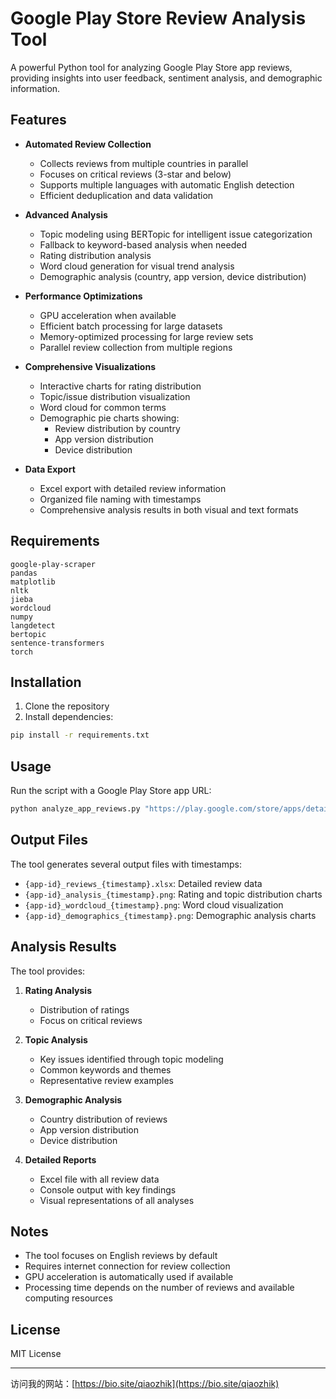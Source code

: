 # Google Play Store Review Analysis Tool

A powerful Python tool for analyzing Google Play Store app reviews, providing insights into user feedback, sentiment analysis, and demographic information.

## Features

- **Automated Review Collection**
  - Collects reviews from multiple countries in parallel
  - Focuses on critical reviews (3-star and below)
  - Supports multiple languages with automatic English detection
  - Efficient deduplication and data validation

- **Advanced Analysis**
  - Topic modeling using BERTopic for intelligent issue categorization
  - Fallback to keyword-based analysis when needed
  - Rating distribution analysis
  - Word cloud generation for visual trend analysis
  - Demographic analysis (country, app version, device distribution)

- **Performance Optimizations**
  - GPU acceleration when available
  - Efficient batch processing for large datasets
  - Memory-optimized processing for large review sets
  - Parallel review collection from multiple regions

- **Comprehensive Visualizations**
  - Interactive charts for rating distribution
  - Topic/issue distribution visualization
  - Word cloud for common terms
  - Demographic pie charts showing:
    - Review distribution by country
    - App version distribution
    - Device distribution

- **Data Export**
  - Excel export with detailed review information
  - Organized file naming with timestamps
  - Comprehensive analysis results in both visual and text formats

## Requirements

```
google-play-scraper
pandas
matplotlib
nltk
jieba
wordcloud
numpy
langdetect
bertopic
sentence-transformers
torch
```

## Installation

1. Clone the repository
2. Install dependencies:
```bash
pip install -r requirements.txt
```

## Usage

Run the script with a Google Play Store app URL:

```bash
python analyze_app_reviews.py "https://play.google.com/store/apps/details?id=com.example.app"
```

## Output Files

The tool generates several output files with timestamps:

- `{app-id}_reviews_{timestamp}.xlsx`: Detailed review data
- `{app-id}_analysis_{timestamp}.png`: Rating and topic distribution charts
- `{app-id}_wordcloud_{timestamp}.png`: Word cloud visualization
- `{app-id}_demographics_{timestamp}.png`: Demographic analysis charts

## Analysis Results

The tool provides:

1. **Rating Analysis**
   - Distribution of ratings
   - Focus on critical reviews

2. **Topic Analysis**
   - Key issues identified through topic modeling
   - Common keywords and themes
   - Representative review examples

3. **Demographic Analysis**
   - Country distribution of reviews
   - App version distribution
   - Device distribution

4. **Detailed Reports**
   - Excel file with all review data
   - Console output with key findings
   - Visual representations of all analyses

## Notes

- The tool focuses on English reviews by default
- Requires internet connection for review collection
- GPU acceleration is automatically used if available
- Processing time depends on the number of reviews and available computing resources

## License

MIT License 

---

访问我的网站：[https://bio.site/qiaozhik](https://bio.site/qiaozhik) 